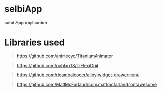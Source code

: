 # selbiApp
selbi App application

# Libraries used

>https://github.com/animecyc/TitaniumAnimator

>https://github.com/pablorr18/TiFlexiGrid

>https://github.com/ricardoalcocer/alloy-widget-drawermenu

>https://github.com/MattMcFarland/com.mattmcfarland.fontawesome